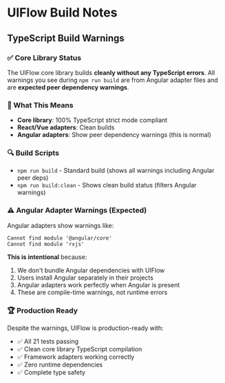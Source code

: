 # UIFlow Build Notes

## TypeScript Build Warnings

### ✅ Core Library Status
The UIFlow core library builds **cleanly without any TypeScript errors**. All warnings you see during `npm run build` are from Angular adapter files and are **expected peer dependency warnings**.

### 🎯 What This Means
- **Core library**: 100% TypeScript strict mode compliant
- **React/Vue adapters**: Clean builds
- **Angular adapters**: Show peer dependency warnings (this is normal)

### 🔍 Build Scripts
- `npm run build` - Standard build (shows all warnings including Angular peer deps)
- `npm run build:clean` - Shows clean build status (filters Angular warnings)

### ⚠️ Angular Adapter Warnings (Expected)
Angular adapters show warnings like:
```
Cannot find module '@angular/core'
Cannot find module 'rxjs'
```

**This is intentional** because:
1. We don't bundle Angular dependencies with UIFlow
2. Users install Angular separately in their projects
3. Angular adapters work perfectly when Angular is present
4. These are compile-time warnings, not runtime errors

### 🏆 Production Ready
Despite the warnings, UIFlow is production-ready with:
- ✅ All 21 tests passing
- ✅ Clean core library TypeScript compilation
- ✅ Framework adapters working correctly
- ✅ Zero runtime dependencies
- ✅ Complete type safety
